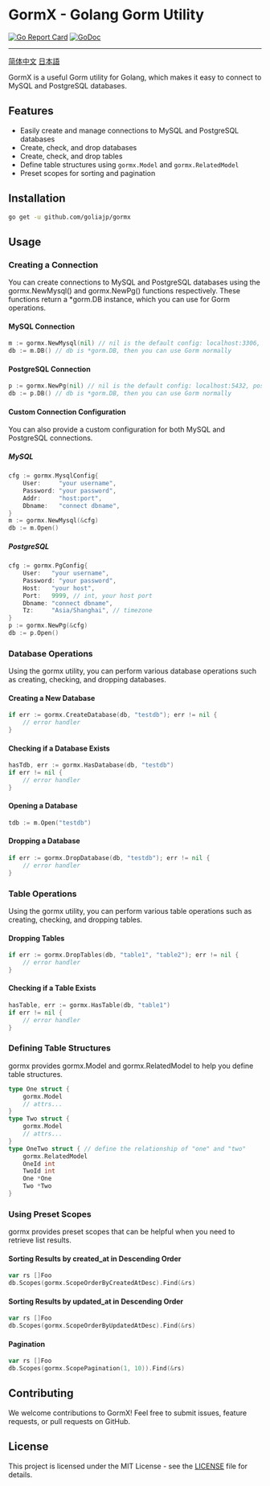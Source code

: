 # GormX - Golang Gorm Utility

[![Go Report Card](https://goreportcard.com/badge/github.com/goliajp/gormx)](https://goreportcard.com/report/github.com/goliajp/gormx)
[![GoDoc](https://pkg.go.dev/badge/github.com/goliajp/gormx)](https://pkg.go.dev/github.com/goliajp/gormx)

---
[简体中文](README_CN.md)
[日本語](README_JP.md)

GormX is a useful Gorm utility for Golang, which makes it easy to connect to MySQL and PostgreSQL databases.

## Features

- Easily create and manage connections to MySQL and PostgreSQL databases
- Create, check, and drop databases
- Create, check, and drop tables
- Define table structures using `gormx.Model` and `gormx.RelatedModel`
- Preset scopes for sorting and pagination

## Installation

```sh
go get -u github.com/goliajp/gormx
```

## Usage
### Creating a Connection
You can create connections to MySQL and PostgreSQL databases using the gormx.NewMysql() and gormx.NewPg() functions respectively. These functions return a *gorm.DB instance, which you can use for Gorm operations.

#### MySQL Connection
```go
m := gormx.NewMysql(nil) // nil is the default config: localhost:3306, root, root, mysql
db := m.DB() // db is *gorm.DB, then you can use Gorm normally
```

#### PostgreSQL Connection
```go
p := gormx.NewPg(nil) // nil is the default config: localhost:5432, postgres, postgres, postgres, Asia/Shanghai
db := p.DB() // db is *gorm.DB, then you can use Gorm normally
```

#### Custom Connection Configuration
You can also provide a custom configuration for both MySQL and PostgreSQL connections.

##### MySQL
```go
cfg := gormx.MysqlConfig{
    User:     "your username",
    Password: "your password",
    Addr:     "host:port",
    Dbname:   "connect dbname",
}
m := gormx.NewMysql(&cfg)
db := m.Open()
```

##### PostgreSQL
```go
cfg := gormx.PgConfig{
    User:   "your username",
    Password: "your password",
    Host:   "your host",
    Port:   9999, // int, your host port
    Dbname: "connect dbname",
    Tz:     "Asia/Shanghai", // timezone
}
p := gormx.NewPg(&cfg)
db := p.Open()
```

### Database Operations
Using the gormx utility, you can perform various database operations such as creating, checking, and dropping databases.

#### Creating a New Database
```go
if err := gormx.CreateDatabase(db, "testdb"); err != nil {
    // error handler
}
```

#### Checking if a Database Exists
```go
hasTdb, err := gormx.HasDatabase(db, "testdb")
if err != nil {
    // error handler
}
```

#### Opening a Database
```go
tdb := m.Open("testdb")
```

#### Dropping a Database
```go
if err := gormx.DropDatabase(db, "testdb"); err != nil {
    // error handler
}
```

### Table Operations
Using the gormx utility, you can perform various table operations such as creating, checking, and dropping tables.

#### Dropping Tables
```go
if err := gormx.DropTables(db, "table1", "table2"); err != nil {
    // error handler
}
```

#### Checking if a Table Exists
```go
hasTable, err := gormx.HasTable(db, "table1")
if err != nil {
    // error handler
}
```

### Defining Table Structures
gormx provides gormx.Model and gormx.RelatedModel to help you define table structures.

```go
type One struct {
    gormx.Model
    // attrs...
}
type Two struct {
    gormx.Model
    // attrs...
}
type OneTwo struct { // define the relationship of "one" and "two"
    gormx.RelatedModel
    OneId int
    TwoId int
    One *One
    Two *Two
}
```

### Using Preset Scopes
gormx provides preset scopes that can be helpful when you need to retrieve list results.

#### Sorting Results by created_at in Descending Order
```go
var rs []Foo
db.Scopes(gormx.ScopeOrderByCreatedAtDesc).Find(&rs)
```

#### Sorting Results by updated_at in Descending Order
```go
var rs []Foo
db.Scopes(gormx.ScopeOrderByUpdatedAtDesc).Find(&rs)
```

#### Pagination
```go
var rs []Foo
db.Scopes(gormx.ScopePagination(1, 10)).Find(&rs)
```

## Contributing
We welcome contributions to GormX! Feel free to submit issues, feature requests, or pull requests on GitHub.

## License
This project is licensed under the MIT License - see the [LICENSE](LICENSE) file for details.